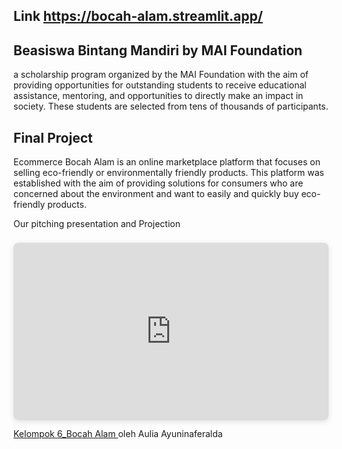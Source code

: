 ## Link https://bocah-alam.streamlit.app/

## Beasiswa Bintang Mandiri by MAI Foundation 
a scholarship program organized by the MAI Foundation with the aim of providing opportunities for outstanding students to receive educational assistance, mentoring, and opportunities to directly make an impact in society. These students are selected from tens of thousands of participants.

## Final Project
Ecommerce Bocah Alam is an online marketplace platform that focuses on selling eco-friendly or environmentally friendly products. This platform was established with the aim of providing solutions for consumers who are concerned about the environment and want to easily and quickly buy eco-friendly products.

Our pitching presentation and Projection

<div style="position: relative; width: 100%; height: 0; padding-top: 56.2500%;
 padding-bottom: 0; box-shadow: 0 2px 8px 0 rgba(63,69,81,0.16); margin-top: 1.6em; margin-bottom: 0.9em; overflow: hidden;
 border-radius: 8px; will-change: transform;">
  <iframe loading="lazy" style="position: absolute; width: 100%; height: 100%; top: 0; left: 0; border: none; padding: 0;margin: 0;"
    src="https:&#x2F;&#x2F;www.canva.com&#x2F;design&#x2F;DAFUSO-suuE&#x2F;view?embed" allowfullscreen="allowfullscreen" allow="fullscreen">
  </iframe>
</div>
<a href="https:&#x2F;&#x2F;www.canva.com&#x2F;design&#x2F;DAFUSO-suuE&#x2F;view?utm_content=DAFUSO-suuE&amp;utm_campaign=designshare&amp;utm_medium=embeds&amp;utm_source=link" target="_blank" rel="noopener">Kelompok 6_Bocah Alam </a> oleh Aulia Ayuninaferalda
